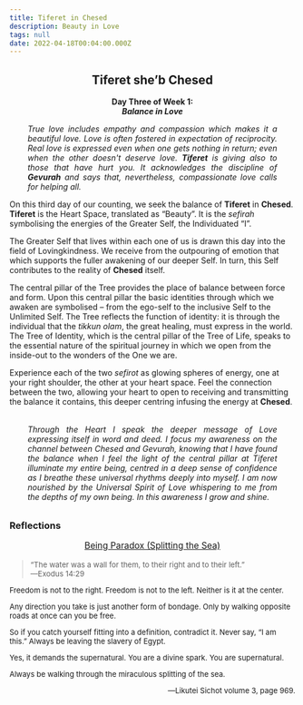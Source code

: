 ```yaml
---
title: Tiferet in Chesed
description: Beauty in Love
tags: null
date: 2022-04-18T00:04:00.000Z
---
```


<div style="font-weight: bold; text-align:center">
<h2>Tiferet she’b Chesed</h2>
Day Three of Week 1:<br /> 
<i>Balance in Love</i>

</div>
<div style="text-align: justify; margin-left: 2rem; margin-right: 2rem; font-style: italic">
<p>
True love includes empathy and compassion which makes it a beautiful love. Love is often fostered in expectation of reciprocity. Real love is expressed even when one gets nothing in return; even when the other doesn't deserve love. <b>Tiferet</b> is giving also to those that have hurt you. It acknowledges the discipline of <b>Gevurah</b> and says that, nevertheless, compassionate love calls for helping all.
</p>
</div>

On this third day of our counting, we seek the balance of **Tiferet** in **Chesed**. **Tiferet** is the Heart Space, translated as “Beauty”. It is the _sefirah_ symbolising the energies of the Greater Self, the Individuated “I”.

The Greater Self that lives within each one of us is drawn this day into the field of Lovingkindness. We receive from the outpouring of emotion that which supports the fuller awakening of our deeper Self. In turn, this Self contributes to the reality of **Chesed** itself.

The central pillar of the Tree provides the place of balance between force and form. Upon this central pillar the basic identities through which we awaken are symbolised – from the ego-self to the inclusive Self to the Unlimited Self. The Tree reflects the function of identity: it is through the individual that the _tikkun olam_, the great healing, must express in the world. The Tree of Identity, which is the central pillar of the Tree of Life, speaks to the essential nature of the spiritual journey in which we open from the inside-out to the wonders of the One we are.

Experience each of the two _sefirot_ as glowing spheres of energy, one at your right shoulder, the other at your heart space. Feel the connection between the two, allowing your heart to open to receiving and transmitting the balance it contains, this deeper centring infusing the energy at **Chesed**.

<p style="font-style: italic; margin: 2rem; text-align: justify">
Through the Heart I speak the deeper message of Love expressing itself in word and deed. I focus my awareness on the channel between Chesed and Gevurah, knowing that I have found the balance when I feel the light of the central pillar at  Tiferet illuminate my entire being, centred in a deep sense of confidence as I breathe these universal rhythms deeply into myself. I am now nourished by the Universal Spirit of Love whispering to me from the depths of my own being. In this awareness I grow and shine.
</p>

<h3>Reflections</h3>

<p style="font-style: bold; text-align: center; font-size: 110%; text-decoration: underline">Being Paradox (Splitting the Sea)
<p>

<div style="font-size: small">
<blockquote>
“The water was a wall for them, to their right and to their left.”<br />—Exodus 14:29
</blockquote>

Freedom is not to the right. Freedom is not to the left. Neither is it at the center.

Any direction you take is just another form of bondage. Only by walking opposite roads at once can you be free.

So if you catch yourself fitting into a definition, contradict it. Never say, “I am this.” Always be leaving the slavery of Egypt.

Yes, it demands the supernatural. You are a divine spark. You are supernatural.

Always be walking through the miraculous splitting of the sea.

<p style="text-align: right">&mdash;Likutei Sichot volume 3, page 969.</p>

</div>
